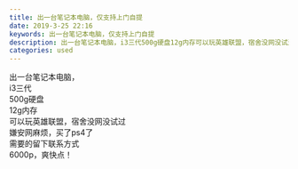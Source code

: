 ```yaml
---
title: 出一台笔记本电脑，仅支持上门自提
date: 2019-3-25 22:16
keywords: 出一台笔记本电脑，仅支持上门自提
description: 出一台笔记本电脑，i3三代500g硬盘12g内存可以玩英雄联盟，宿舍没网没试过嫌安网麻烦，买了ps4了需要的留下联系方式6000p，爽快点！
categories: used
---
```

<td class="t_f" id="postmessage_3307188">

出一台笔记本电脑，<br/>
i3三代<br/>
500g硬盘<br/>
12g内存<br/>
可以玩英雄联盟，宿舍没网没试过<br/>
嫌安网麻烦，买了ps4了<br/>
需要的留下联系方式<br/>
6000p，爽快点！<br/>
</td>
